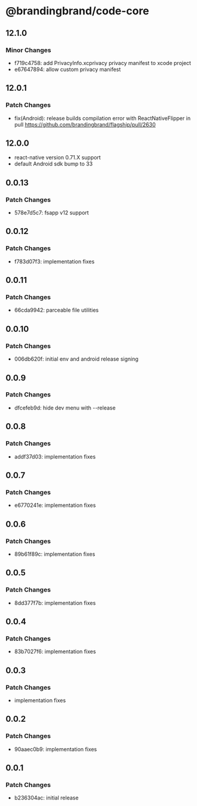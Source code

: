 # @brandingbrand/code-core

## 12.1.0

### Minor Changes

- f719c4758: add PrivacyInfo.xcprivacy privacy manifest to xcode project
- e67647894: allow custom privacy manifest

## 12.0.1

### Patch Changes

- fix(Android): release builds compilation error with ReactNativeFlipper in pull https://github.com/brandingbrand/flagship/pull/2630

## 12.0.0

- react-native version 0.71.X support
- default Android sdk bump to 33

## 0.0.13

### Patch Changes

- 578e7d5c7: fsapp v12 support

## 0.0.12

### Patch Changes

- f783d07f3: implementation fixes

## 0.0.11

### Patch Changes

- 66cda9942: parceable file utilities

## 0.0.10

### Patch Changes

- 006db620f: initial env and android release signing

## 0.0.9

### Patch Changes

- dfcefeb9d: hide dev menu with --release

## 0.0.8

### Patch Changes

- addf37d03: implementation fixes

## 0.0.7

### Patch Changes

- e6770241e: implementation fixes

## 0.0.6

### Patch Changes

- 89b61f89c: implementation fixes

## 0.0.5

### Patch Changes

- 8dd377f7b: implementation fixes

## 0.0.4

### Patch Changes

- 83b7027f6: implementation fixes

## 0.0.3

### Patch Changes

- implementation fixes

## 0.0.2

### Patch Changes

- 90aaec0b9: implementation fixes

## 0.0.1

### Patch Changes

- b236304ac: initial release

